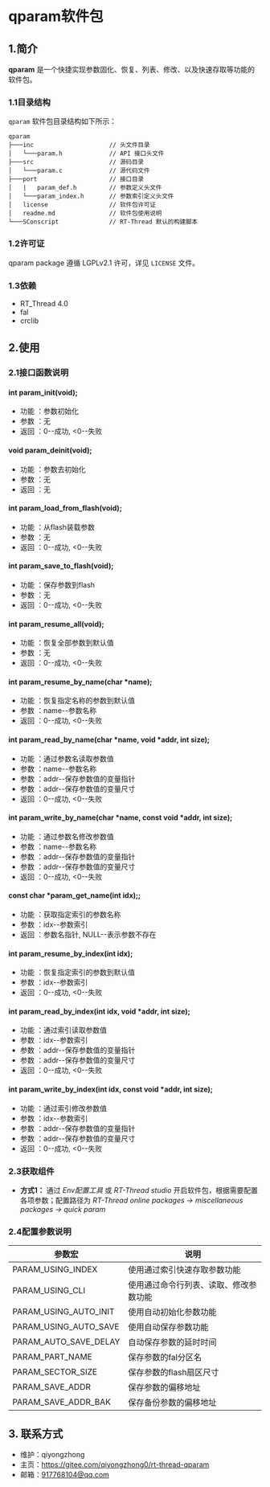 ﻿# qparam软件包

## 1.简介

**qparam** 是一个快捷实现参数固化、恢复、列表、修改、以及快速存取等功能的软件包。

### 1.1目录结构

`qparam` 软件包目录结构如下所示：

``` 
qparam
├───inc                     // 头文件目录
│   └───param.h             // API 接口头文件
├───src                     // 源码目录
│   └───param.c             // 源代码文件
├───port                    // 接口目录
│   |   param_def.h         // 参数定义头文件
│   └───param_index.h       // 参数索引定义头文件
│   license                 // 软件包许可证
│   readme.md               // 软件包使用说明
└───SConscript              // RT-Thread 默认的构建脚本
```

### 1.2许可证

qparam package 遵循 LGPLv2.1 许可，详见 `LICENSE` 文件。

### 1.3依赖

- RT_Thread 4.0
- fal
- crclib

## 2.使用

### 2.1接口函数说明

#### int param_init(void);
- 功能 ：参数初始化
- 参数 ：无
- 返回 ：0--成功, <0--失败

#### void param_deinit(void);
- 功能 ：参数去初始化
- 参数 ：无
- 返回 ：无

#### int param_load_from_flash(void);
- 功能 ：从flash装载参数
- 参数 ：无
- 返回 ：0--成功, <0--失败

#### int param_save_to_flash(void);
- 功能 ：保存参数到flash
- 参数 ：无
- 返回 ：0--成功, <0--失败

#### int param_resume_all(void);
- 功能 ：恢复全部参数到默认值
- 参数 ：无
- 返回 ：0--成功, <0--失败

#### int param_resume_by_name(char *name);
- 功能 ：恢复指定名称的参数到默认值
- 参数 ：name--参数名称
- 返回 ：0--成功, <0--失败

#### int param_read_by_name(char *name, void *addr, int size);
- 功能 ：通过参数名读取参数值
- 参数 ：name--参数名称
- 参数 ：addr--保存参数值的变量指针
- 参数 ：addr--保存参数值的变量尺寸
- 返回 ：0--成功, <0--失败

#### int param_write_by_name(char *name, const void *addr, int size);
- 功能 ：通过参数名修改参数值
- 参数 ：name--参数名称
- 参数 ：addr--保存参数值的变量指针
- 参数 ：addr--保存参数值的变量尺寸
- 返回 ：0--成功, <0--失败

#### const char *param_get_name(int idx);;
- 功能 ：获取指定索引的参数名称
- 参数 ：idx--参数索引
- 返回 ：参数名指针, NULL--表示参数不存在

#### int param_resume_by_index(int idx);
- 功能 ：恢复指定索引的参数到默认值
- 参数 ：idx--参数索引
- 返回 ：0--成功, <0--失败

#### int param_read_by_index(int idx, void *addr, int size);
- 功能 ：通过索引读取参数值
- 参数 ：idx--参数索引
- 参数 ：addr--保存参数值的变量指针
- 参数 ：addr--保存参数值的变量尺寸
- 返回 ：0--成功, <0--失败

#### int param_write_by_index(int idx, const void *addr, int size);
- 功能 ：通过索引修改参数值
- 参数 ：idx--参数索引
- 参数 ：addr--保存参数值的变量指针
- 参数 ：addr--保存参数值的变量尺寸
- 返回 ：0--成功, <0--失败

### 2.3获取组件

- **方式1：**
通过 *Env配置工具* 或 *RT-Thread studio* 开启软件包，根据需要配置各项参数；配置路径为 *RT-Thread online packages -> miscellaneous packages -> quick param* 


### 2.4配置参数说明

| 参数宏 | 说明 |
| ---- | ---- |
| PARAM_USING_INDEX         | 使用通过索引快速存取参数功能
| PARAM_USING_CLI           | 使用通过命令行列表、读取、修改参数功能
| PARAM_USING_AUTO_INIT     | 使用自动初始化参数功能
| PARAM_USING_AUTO_SAVE     | 使用自动保存参数功能
| PARAM_AUTO_SAVE_DELAY     | 自动保存参数的延时时间
| PARAM_PART_NAME           | 保存参数的fal分区名
| PARAM_SECTOR_SIZE         | 保存参数的flash扇区尺寸
| PARAM_SAVE_ADDR           | 保存参数的偏移地址
| PARAM_SAVE_ADDR_BAK       | 保存备份参数的偏移地址

## 3. 联系方式

* 维护：qiyongzhong
* 主页：https://gitee.com/qiyongzhong0/rt-thread-qparam
* 邮箱：917768104@qq.com
